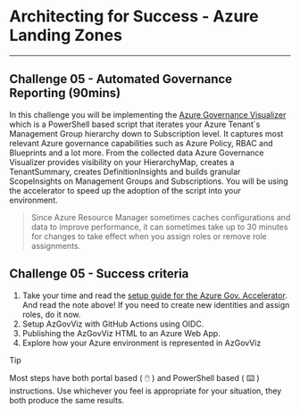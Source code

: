 # Architecting for Success - Azure Landing Zones

---

## Challenge 05 - Automated Governance Reporting (90mins)

In this challenge you will be implementing the [Azure Governance Visualizer](https://github.com/JulianHayward/Azure-MG-Sub-Governance-Reporting) which is a PowerShell based script that iterates your Azure Tenant´s Management Group hierarchy down to Subscription level. It captures most relevant Azure governance capabilities such as Azure Policy, RBAC and Blueprints and a lot more. From the collected data Azure Governance Visualizer provides visibility on your HierarchyMap, creates a TenantSummary, creates DefinitionInsights and builds granular ScopeInsights on Management Groups and Subscriptions. You will be using the accelerator to speed up the adoption of the script into your environment.

>Since Azure Resource Manager sometimes caches configurations and data to improve performance, it can sometimes take up to 30 minutes for changes to take effect when you assign roles or remove role assignments.

## Challenge 05 - Success criteria

1. Take your time and read the [setup guide for the Azure Gov. Accelerator](https://github.com/Azure/Azure-Governance-Visualizer-Accelerator). And read the note above! If you need to create new identities and assign roles, do it now.
2. Setup AzGovViz with GitHub Actions using OIDC.
3. Publishing the AzGovViz HTML to an Azure Web App.
4. Explore how your Azure environment is represented in AzGovViz

> [!TIP]
> Most steps have both portal based ( 🖱️ ) and PowerShell based ( ⌨️ ) instructions. Use whichever you feel is appropriate for your situation, they both produce the same results.